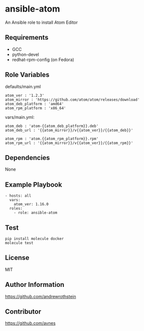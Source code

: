 # ansible-atom

An Ansible role to install Atom Editor

## Requirements

- GCC
- python-devel
- redhat-rpm-config (on Fedora)

## Role Variables

defaults/main.yml

```
atom_ver : '1.2.3'
atom_mirror : 'https://github.com/atom/atom/releases/download'
atom_deb_platform : 'amd64'
atom_rpm_platform : 'x86_64'
```

vars/main.yml:

```
atom_deb : 'atom-{{atom_deb_platform}}.deb'
atom_deb_url : '{{atom_mirror}}/v{{atom_ver}}/{{atom_deb}}'

atom_rpm : 'atom.{{atom_rpm_platform}}.rpm'
atom_rpm_url : '{{atom_mirror}}/v{{atom_ver}}/{{atom_rpm}}'
```

## Dependencies

None

## Example Playbook

```
- hosts: all
  vars:
    atom_ver: 1.16.0
  roles:
    - role: ansible-atom
```

## Test

```
pip install molecule docker
molecule test
```

## License

MIT

## Author Information

<https://github.com/andrewrothstein>

## Contributor

<https://github.com/avnes>
